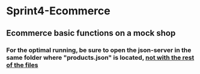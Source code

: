 # Sprint4-Ecommerce
## Ecommerce basic functions on a mock shop

### For the optimal running, be sure to open the json-server in the same folder where "products.json" is located, <u>not with the rest of the files
